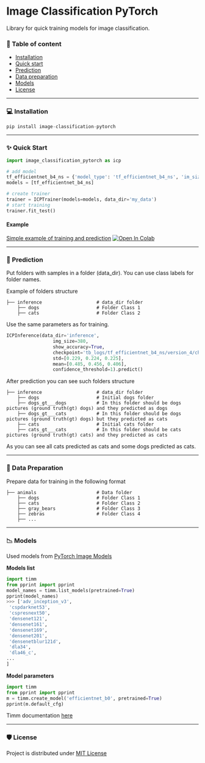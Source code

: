 # Image Classification PyTorch

Library for quick training models for image classification.


### :closed_book: Table of content
- [Installation](#installation)
- [Quick start](#quick-start)
- [Prediction](#prediction)
- [Data preparation](#data-preparation)
- [Models](#models)
- [License](#license)

---


### :computer: Installation <a name="installation"></a>

```python
pip install image-classification-pytorch
```
---

### ✨ Quick Start <a name="quick-start"></a>

```python
import image_classification_pytorch as icp

# add model
tf_efficientnet_b4_ns = {'model_type': 'tf_efficientnet_b4_ns', 'im_size': 380, 'im_size_test': 380, 'batch_size': 8, 'mean': [0.485, 0.456, 0.406], 'std': [0.229, 0.224, 0.225]}
models = [tf_efficientnet_b4_ns]

# create trainer
trainer = ICPTrainer(models=models, data_dir='my_data')
# start training
trainer.fit_test()
```

#### Example 
[Simple example of training and prediction](https://github.com/denred0/image_classification_pytorch/blob/master/examples/image_classification_pytorch_get_started.ipynb) [![Open In Colab](https://colab.research.google.com/assets/colab-badge.svg)](https://colab.research.google.com/drive/1M7oJDizCOrFTDJz0CaDy-ClvDMUvmlnv?usp=sharing)

---

### :telescope: Prediction <a name="prediction"></a>

Put folders with samples in a folder (data_dir). You can use class labels for folder names.

Example of folders structure

    ├── inference                    # data_dir folder
        ├── dogs                     # Folder Class 1
        ├── cats                     # Folder Class 2


Use the same parameters as for training.
```python
ICPInference(data_dir='inference',
                 img_size=380,
                 show_accuracy=True,
                 checkpoint='tb_logs/tf_efficientnet_b4_ns/version_4/checkpoints/tf_efficientnet_b4_ns__epoch=2_val_loss=0.922_val_acc=0.830_val_f1_epoch=0.000.ckpt',
                 std=[0.229, 0.224, 0.225],
                 mean=[0.485, 0.456, 0.406],
                 confidence_threshold=1).predict()
```

After prediction you can see such folders structure

    ├── inference                    # data_dir folder
        ├── dogs                     # Initial dogs folder 
        ├── dogs_gt___dogs           # In this folder should be dogs pictures (ground truth(gt) dogs) and they predicted as dogs
        ├── dogs_gt___cats           # In this folder should be dogs pictures (ground truth(gt) dogs) but they predicted as cats
        ├── cats                     # Initial cats folder
        ├── cats_gt___cats           # In this folder should be cats pictures (ground truth(gt) cats) and they predicted as cats

As you can see all cats predicted as cats and some dogs predicted as cats. 

---

### :file_folder: Data Preparation <a name="data-preparation"></a>
Prepare data for training in the following format

    ├── animals                      # Data folder
        ├── dogs                     # Folder Class 1
        ├── cats                     # Folder Class 2
        ├── gray_bears               # Folder Class 3
        ├── zebras                   # Folder Class 4
        ├── ...
 
---
### :chart_with_downwards_trend: Models <a name="models"></a>
Used models from [PyTorch Image Models](https://github.com/rwightman/pytorch-image-models)

**Models list**
```python
import timm
from pprint import pprint
model_names = timm.list_models(pretrained=True)
pprint(model_names)
>>> ['adv_inception_v3',
 'cspdarknet53',
 'cspresnext50',
 'densenet121',
 'densenet161',
 'densenet169',
 'densenet201',
 'densenetblur121d',
 'dla34',
 'dla46_c',
...
]
```

**Model parameters**
```python
import timm
from pprint import pprint
m = timm.create_model('efficientnet_b0', pretrained=True)
pprint(m.default_cfg)
```

Timm documentation [here](https://rwightman.github.io/pytorch-image-models/)

---


### 🛡️ License <a name="license"></a>
Project is distributed under [MIT License](https://github.com/denred0/image_classification_pytorch/blob/master/LICENSE.txt)
